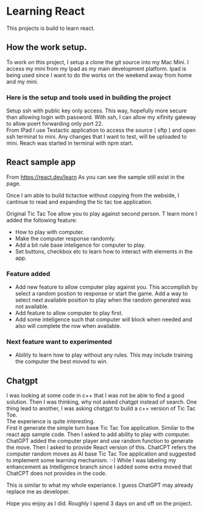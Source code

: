 # Learning React

This projects is build to learn react.

## How the work setup.  
To work on this project, I setup a clone the git source into my Mac Mini. I access my mini from my Ipad as my main development platform.  Ipad is being used since I want to do the works on the weekend away from home and my mini.  

### Here is the setup and tools used in building the project

Setup ssh with public key only access.  This way, hopefully more secure than allowing login with password.  With ssh, I can allow my xifinity gateway to allow poert forwarding only port 22.  
From IPad I use Testactic application to access the source ( sftp ) and open ssh terminal to mini.  Any changes that I want to test, will be uploaded to mini.  Reach was started in terminal with npm start.

## React sample app
From https://react.dev/learn As you can see the sample still exist in the page.  

Once I am able to build tictactoe without copying from the webside, I cantinue to read and expanding the tic tac toe application.  

Original Tic Tac Toe allow you to play against second person.  T learn more I added the following feature:

* How to play with computer.
* Make the computer response randomly. 
* Add a bit rule base inteligence for computer to play.
* Set buttons, checkbox etc to learn how to interact with elements in the app.  

### Feature added
* Add new feature to allow computer play against you.  This accomplish by select a random postion to response or start the game.  Add a way to select next available position to play when the random generated was not available.  
* Add feature to allow computer to play first.
* Add some inteligence such that computer will block when needed and also will complete the row when available.  

### Next feature want to experimented
* Ability to learn how to play without any rules. This may include training the computer the best moved to win.

## Chatgpt
I was looking at some code in c++ that I was not be able to find a good solution.  Then I was thinking, why not asked chatgpt instead of search.  One thing lead to another, I was asking chatgpt to build a c++ version of Tic Tac Toe.  
The experience is quite interesting.  
First it generate the simple turn base Tic Tac Toe application.  Similar to the react app sample code.  Then I asked to add ability to play with computer.  ChatGPT added the computer player and use random function to generate the move.  Then I asked to provide React version of this.  ChatCPT refers the computer random moves as AI base Tic Tac Toe application and suggested to implement some learning mechanism. :-) While I was labeling my enhancement as Intelligence branch since I added some extra moved that ChatCPT does not provides in the code.  

This is similar to what my whole experiance. I guess ChatGPT may already replace me as developer.  



Hope you enjoy as I did.  Roughly I spend 3 days on and off on the project.

